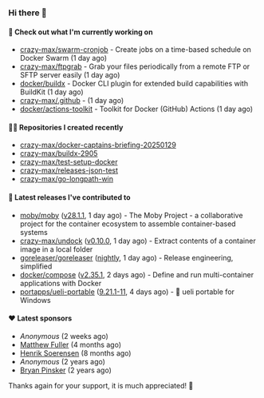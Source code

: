 ### Hi there 👋

#### 👷 Check out what I'm currently working on

- [crazy-max/swarm-cronjob](https://github.com/crazy-max/swarm-cronjob) - Create jobs on a time-based schedule on Docker Swarm (1 day ago)
- [crazy-max/ftpgrab](https://github.com/crazy-max/ftpgrab) - Grab your files periodically from a remote FTP or SFTP server easily (1 day ago)
- [docker/buildx](https://github.com/docker/buildx) - Docker CLI plugin for extended build capabilities with BuildKit (1 day ago)
- [crazy-max/.github](https://github.com/crazy-max/.github) -  (1 day ago)
- [docker/actions-toolkit](https://github.com/docker/actions-toolkit) - Toolkit for Docker (GitHub) Actions (1 day ago)

#### 👨‍💻 Repositories I created recently

- [crazy-max/docker-captains-briefing-20250129](https://github.com/crazy-max/docker-captains-briefing-20250129)
- [crazy-max/buildx-2905](https://github.com/crazy-max/buildx-2905)
- [crazy-max/test-setup-docker](https://github.com/crazy-max/test-setup-docker)
- [crazy-max/releases-json-test](https://github.com/crazy-max/releases-json-test)
- [crazy-max/go-longpath-win](https://github.com/crazy-max/go-longpath-win)

#### 🚀 Latest releases I've contributed to

- [moby/moby](https://github.com/moby/moby) ([v28.1.1](https://github.com/moby/moby/releases/tag/v28.1.1), 1 day ago) - The Moby Project - a collaborative project for the container ecosystem to assemble container-based systems
- [crazy-max/undock](https://github.com/crazy-max/undock) ([v0.10.0](https://github.com/crazy-max/undock/releases/tag/v0.10.0), 1 day ago) - Extract contents of a container image in a local folder
- [goreleaser/goreleaser](https://github.com/goreleaser/goreleaser) ([nightly](https://github.com/goreleaser/goreleaser/releases/tag/nightly), 1 day ago) - Release engineering, simplified
- [docker/compose](https://github.com/docker/compose) ([v2.35.1](https://github.com/docker/compose/releases/tag/v2.35.1), 2 days ago) - Define and run multi-container applications with Docker
- [portapps/ueli-portable](https://github.com/portapps/ueli-portable) ([9.21.1-11](https://github.com/portapps/ueli-portable/releases/tag/9.21.1-11), 4 days ago) - 🚀 ueli portable for Windows

#### ❤️ Latest sponsors
- _Anonymous_ (2 weeks ago)
- [Matthew Fuller](https://github.com/mathematics333) (4 months ago)
- [Henrik Soerensen](https://github.com/hsoerensen) (8 months ago)
- _Anonymous_ (2 years ago)
- [Bryan Pinsker](https://github.com/BryanPinsker) (2 years ago)

Thanks again for your support, it is much appreciated! 🙏

